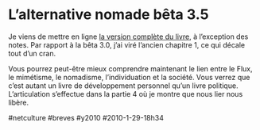 # L’alternative nomade bêta 3.5

Je viens de mettre en ligne [la version complète du livre](../../books/alternative-nomade.md), à l’exception des notes. Par rapport à la bêta 3.0, j’ai viré l’ancien chapitre 1, ce qui décale tout d’un cran.

Vous pourrez peut-être mieux comprendre maintenant le lien entre le Flux, le mimétisme, le nomadisme, l’individuation et la société. Vous verrez que c’est autant un livre de développement personnel qu’un livre politique. L’articulation s’effectue dans la partie 4 où je montre que nous lier nous libère.



#netculture #breves #y2010 #2010-1-29-18h34
